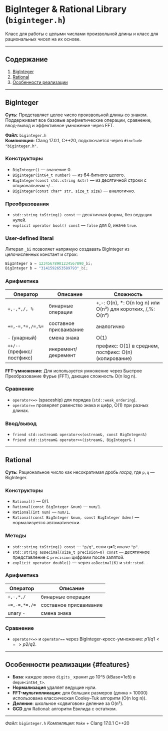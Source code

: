 # BigInteger & Rational Library (`biginteger.h`)

Класс для работы с целыми числами произвольной длины и класс для рациональных чисел на их основе.

---

## Содержание

1. [BigInteger](#biginteger)
2. [Rational](#rational)
3. [Особенности реализации](#features)

---

## BigInteger

**Суть:**
Представляет целое число произвольной длины со знаком. Поддерживает все базовые арифметические операции, сравнение, ввод-вывод и эффективное умножение через FFT.

**Файл:** `biginteger.h`  
**Компиляция:** Clang 17.0.1, C++20, подключается через `#include "biginteger.h"`.

### Конструкторы

- `BigInteger()` — значение 0.
- `BigInteger(int64_t number)` — из 64‑битного целого.
- `BigInteger(const std::string &str)` — из десятичной строки с опциональным `+`/`-`.
- `BigInteger(const char* str, size_t size)` — аналогично.

### Преобразования

- `std::string toString() const` — десятичная форма, без ведущих нулей.
- `explicit operator bool() const` — `false` для 0, иначе `true`.

### User-defined literal

Литерал `_bi` позволяет напрямую создавать BigInteger из целочисленных констант и строк:
```cpp
BigInteger a = 12345678901234567890_bi;
BigInteger b = "3141592653589793"_bi;
```
### Арифметика

| Оператор                   | Описание               | Сложность                                                    |
| -------------------------- | ---------------------- | ------------------------------------------------------------ |
| `+,-,*,/, %`               | бинарные операции      | +,-: O(n), \*: O(n log n) или O(n²) для коротких, /,%: O(n²) |
| `+=,-=,*=,/=,%=`           | составное присваивание | аналогично                                                   |
| `-` (унарный)              | смена знака            | O(1)                                                         |
| `++/--` (префикс/постфикс) | инкремент/декремент    | префикс: O(1) в среднем, постфикс: O(n) (копирование)        |

**FFT-умножение:**
Для используется умножение через Быстрое Преобразование Фурье (FFT), дающее сложность O(n log n).

### Сравнение

* `operator<=>` (spaceship) для порядка (`std::weak_ordering`).
* `operator==` проверяет равенство знака и цифр, O(1) при разных длинах.

### Ввод/вывод

* `friend std::ostream& operator<<(ostream&, const BigInteger&)`
* `friend std::istream& operator>>(istream&, BigInteger& )`

---

## Rational

**Суть:**
Рациональное число как несократимая дробь $rac{p}{q}$, где `p,q` — BigInteger.

### Конструкторы

* `Rational()` — 0/1.
* `Rational(const BigInteger &num)` — `num/1`.
* `Rational(int num)` — `num/1`.
* `Rational(const BigInteger &num, const BigInteger &den)` — нормализуется автоматически.

### Методы

* `std::string toString() const` — `"p/q"`, если q≠1; иначе `"p"`.
* `std::string asDecimal(size_t precision=0) const` — десятичное представление с `precision` цифрами после запятой.
* `explicit operator double()` — через `asDecimal(6)` и `std::stod`.

### Арифметика

| Оператор      | Описание               |
| ------------- | ---------------------- |
| `+,-,*,/`     | бинарные операции      |
| `+=,-=,*=,/=` | составное присваивание |
| unary `-`     | смена знака            |

### Сравнение

* `operator<=>` и `operator==` через BigInteger-кросс-умножение: $p1/q1 <=> p2/q2$.

---

## Особенности реализации {#features}

* **База**: каждое звено `digits_` хранит до 10^5 (kBase=1e5) в `deque<int64_t>`.
* **Нормализация** удаляет ведущие нули.
* **FFT-мультипликация**: для больших размеров (длина > 10000) использована классическая Cooley–Tuk алгоритм (O(n log n)).
* **Деление**: школьное «сдвиговое» деление за O(n²).
* **GCD** для Rational: алгоритм Евклида с остатком.

---

*Файл:* `biginteger.h`
*Компиляция:* `Make` + Clang 17.0.1 C++20
